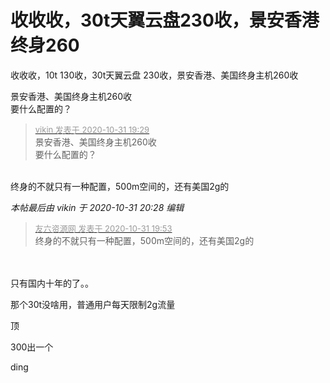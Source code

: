 # 收收收，30t天翼云盘230收，景安香港终身260


收收收，10t 130收，30t天翼云盘 230收，景安香港、美国终身主机260收<br />


景安香港、美国终身主机260收<br />
要什么配置的？<br />


<div class="quote"><blockquote><font size="2"><a href="https://www.hostloc.com/forum.php?mod=redirect&amp;goto=findpost&amp;pid=9381714&amp;ptid=760683" target="_blank"><font color="#999999">vikin 发表于 2020-10-31 19:29</font></a></font><br />
景安香港、美国终身主机260收<br />
要什么配置的？</blockquote></div><br />
终身的不就只有一种配置，500m空间的，还有美国2g的

<i class="pstatus"> 本帖最后由 vikin 于 2020-10-31 20:28 编辑 </i><br />
<div class="quote"><blockquote><font size="2"><a href="https://www.hostloc.com/forum.php?mod=redirect&amp;goto=findpost&amp;pid=9381824&amp;ptid=760683" target="_blank"><font color="#999999">友六资源网 发表于 2020-10-31 19:53</font></a></font><br />
终身的不就只有一种配置，500m空间的，还有美国2g的</blockquote></div><br />
<br />
只有国内十年的了。。

那个30t没啥用，普通用户每天限制2g流量

顶

300出一个<img src="static/image/smiley/default/lol.gif" smilieid="12" border="0" alt="" />

ding
